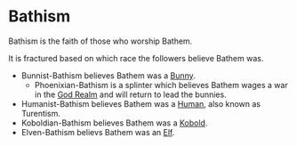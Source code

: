# Bathism

Bathism is the faith of those who worship Bathem.

It is fractured based on which race the followers believe Bathem was.

- Bunnist-Bathism believes Bathem was a [Bunny](../races/bunnies.md).
	-	Phoenixian-Bathism is a splinter which believes Bathem wages a war in the [God Realm](../locations/god_realm.md) and will return to lead the bunnies.
- Humanist-Bathism believes Bathem was a [Human](../races/humans.md), also known as Turentism.
- Koboldian-Bathism believes Bathem was a [Kobold](../races/kobolds.md).
- Elven-Bathism believs Bathem was an [Elf](../races/elves.md).